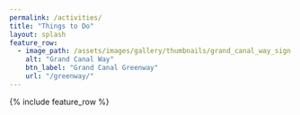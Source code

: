 ```yaml
---
permalink: /activities/
title: "Things to Do"
layout: splash
feature_row:
  - image_path: /assets/images/gallery/thumbnails/grand_canal_way_sign.jpg
    alt: "Grand Canal Way"
    btn_label: "Grand Canal Greenway"
    url: "/greenway/"
---
```


{% include feature_row %}